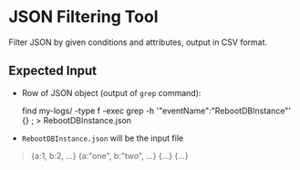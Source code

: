 # JSON Filtering Tool

Filter JSON by given conditions and attributes, output in CSV format.

## Expected Input

* Row of JSON object (output of `grep` command):

    find my-logs/ -type f -exec grep -h '"eventName":"RebootDBInstance"' {} \; > RebootDBInstance.json

* `RebootDBInstance.json` will be the input file

>  {a:1, b:2, ...}
>  {a:"one", b:"two", ...}
>  {...}
>  {...}